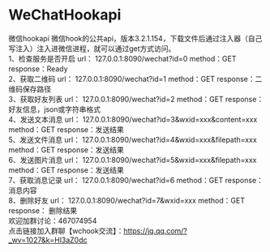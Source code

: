 # WeChatHookapi
微信hookapi
微信hook的公共api，版本3.2.1.154，下载文件后通过注入器（自己写注入）注入进微信进程，就可以通过get方式访问。  
1、检查服务是否开启 url： 127.0.0.1:8090/wechat?id=0   method：GET response：Ready  
2、获取二维码      url： 127.0.0.1:8090/wechat?id=1   method：GET response：二维码保存路径  
3、获取好友列表    url： 127.0.0.1:8090/wechat?id=2   method：GET response：好友信息，json或字符串格式  
4、发送文本消息    url： 127.0.0.1:8090/wechat?id=3&wxid=xxx&content=xxx   method：GET response：发送结果  
5、发送文件消息    url： 127.0.0.1:8090/wechat?id=4&wxid=xxx&filepath=xxx   method：GET response：发送结果  
6、发送图片消息    url： 127.0.0.1:8090/wechat?id=5&wxid=xxx&filepath=xxx   method：GET response：发送结果  
7、获取消息记录    url： 127.0.0.1:8090/wechat?id=6   method：GET response： 消息内容  
8、删除好友        url： 127.0.0.1:8090/wechat?id=7&wxid=xxx   method：GET response： 删除结果  
欢迎加群讨论：467074954  
点击链接加入群聊【wchook交流】：https://jq.qq.com/?_wv=1027&k=Hl3aZ0dc

